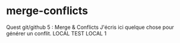 # merge-conflicts
Quest git/github 5 : Merge &amp; Conflicts
J'écris ici quelque chose pour générer un conflit.
LOCAL
TEST LOCAL 1
